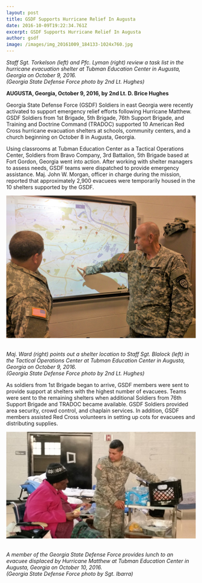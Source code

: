```yaml
---
layout: post
title: GSDF Supports Hurricane Relief In Augusta
date: 2016-10-09T19:22:34.761Z
excerpt: GSDF Supports Hurricane Relief In Augusta
author: gsdf
image: /images/img_20161009_184133-1024x760.jpg
---
```

*Staff Sgt. Torkelson (left) and Pfc. Lyman (right) review a task list in the hurricane evacuation shelter at Tubman Education Center in Augusta, Georgia on October 9, 2016.<br />(Georgia State Defense Force photo by 2nd Lt. Hughes)*

**AUGUSTA, Georgia, October 9, 2016, by 2nd Lt. D. Brice Hughes**

Georgia State Defense Force (GSDF) Soldiers in east Georgia were recently activated to support emergency relief efforts following Hurricane Matthew. GSDF Soldiers from 1st Brigade, 5th Brigade, 76th Support Brigade, and Training and Doctrine Command (TRADOC) supported 10 American Red Cross hurricane evacuation shelters at schools, community centers, and a church beginning on October 8 in Augusta, Georgia.

Using classrooms at Tubman Education Center as a Tactical Operations Center, Soldiers from Bravo Company, 3rd Battalion, 5th Brigade based at Fort Gordon, Georgia went into action. After working with shelter managers to assess needs, GSDF teams were dispatched to provide emergency assistance. Maj. John W. Morgan, officer in charge during the mission, reported that approximately 2,900 evacuees were temporarily housed in the 10 shelters supported by the GSDF.

![Maj. Ward (right) points out a shelter location to Staff Sgt. Blalock (left) in the Tactical Operations Center at Tubman Education Center in Augusta, Georgia on October 9, 2016. (Georgia State Defense Force photo by 2nd Lt. Hughes)](/images/img_20161009_184836-1024x768.jpg)

\
*Maj. Ward (right) points out a shelter location to Staff Sgt. Blalock (left) in the Tactical Operations Center at Tubman Education Center in Augusta, Georgia on October 9, 2016.<br />(Georgia State Defense Force photo by 2nd Lt. Hughes)*

As soldiers from 1st Brigade began to arrive, GSDF members were sent to provide support at shelters with the highest number of evacuees. Teams were sent to the remaining shelters when additional Soldiers from 76th Support Brigade and TRADOC became available. GSDF Soldiers provided area security, crowd control, and chaplain services. In addition, GSDF members assisted Red Cross volunteers in setting up cots for evacuees and distributing supplies.

![A member of the Georgia State Defense Force provides lunch to an evacuee displaced by Hurricane Matthew at Tubman Education Center in Augusta, Georgia on October 10, 2016. (Georgia State Defense Force photo by Sgt. Ibarra)](/images/20161010_194903713-1024x575.jpeg)

\
*A member of the Georgia State Defense Force provides lunch to an evacuee displaced by Hurricane Matthew at Tubman Education Center in Augusta, Georgia on October 10, 2016.<br />(Georgia State Defense Force photo by Sgt. Ibarra)*